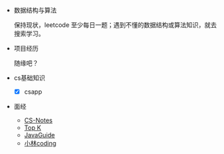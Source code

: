 - 数据结构与算法

    保持现状，leetcode 至少每日一题；遇到不懂的数据结构或算法知识，就去搜索学习。
- 项目经历

    随缘吧？
- cs基础知识
    - [x] csapp

- 面经
    - [CS-Notes](https://github.com/CyC2018/CS-Notes)
    - [Top K](https://osjobs.net/topk/)
    - [JavaGuide](https://javaguide.cn/)
    - [小林coding](https://www.xiaolincoding.com/)